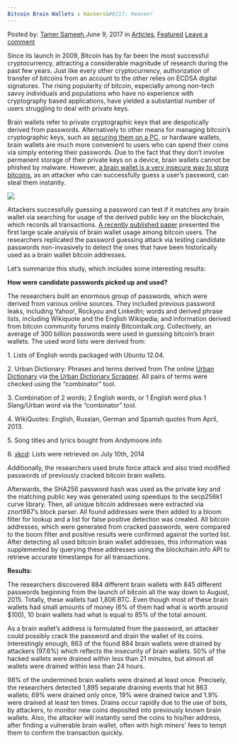 ```yaml
---
Bitcoin Brain Wallets : Hackers&#8217; Heaven!
---
```

<article class="post-listing post-20486 post type-post status-publish format-standard has-post-thumbnail hentry category-deepdot-news tag-bitcoin tag-brain tag-hackers tag-heaven tag-wallets">
    <div class="post-inner">
    <p class="post-meta">
    <span>Posted by: <a href="https://www.deepdotweb.com/author/tamersameeh/" title="">Tamer Sameeh </a></span>
    <span>June 9, 2017</span>
    <span>in <a href="https://www.deepdotweb.com/category/articles/" rel="category tag">Articles</a>, <a href="https://www.deepdotweb.com/category/deepdot-news/" rel="category tag">Featured</a></span>
    <span><a href="https://www.deepdotweb.com/2017/06/09/bitcoin-brain-wallets-hackers-heaven/#respond">Leave a comment</a></span>
    </p>
    <div class="clear"></div>
    <div class="entry">
    <p>Since its launch in 2009, Bitcoin has by far been the most successful cryptocurrency, attracting a considerable magnitude of research during the past few years. Just like every other cryptocurrency, authorization of transfer of bitcoins from an account to the other relies on ECDSA digital signatures. The rising popularity of bitcoin, especially among non-tech savvy individuals and populations who have no experience with cryptography based applications, have yielded a substantial number of users struggling to deal with private keys.</p>
    <p>Brain wallets refer to private cryptographic keys that are despotically derived from passwords. Alternatively to other means for managing bitcoin&#8217;s cryptographic keys, such as <a href="https://www.deepdotweb.com/2017/05/12/tutorial-store-bitcoins-securely-using-cold-storage/">securing them on a PC</a>, or hardware wallets, brain wallets are much more convenient to users who can spend their coins via simply entering their passwords. Due to the fact that they don&#8217;t involve permanent storage of their private keys on a device, brain wallets cannot be phished by malware. However, <a href="https://www.deepdotweb.com/2016/02/18/hackers-make-103000-cracking-bitcoin-wallets/">a brain wallet is a very insecure way to store bitcoins</a>, as an attacker who can successfully guess a user&#8217;s password, can steal them instantly.</p>
    <p><img class="wp-image-20496 aligncenter" src="https://www.deepdotweb.com/wp-content/uploads/2017/06/word-image-32.jpeg" srcset="https://www.deepdotweb.com/wp-content/uploads/2017/06/word-image-32.jpeg 470w, https://www.deepdotweb.com/wp-content/uploads/2017/06/word-image-32-209x300.jpeg 209w" sizes="(max-width: 470px) 100vw, 470px" /></p>
    <p>Attackers successfully guessing a password can test if it matches any brain wallet via searching for usage of the derived public key on the blockchain, which records all transactions. <a href="https://link.springer.com/chapter/10.1007%2F978-3-662-54970-4_36">A recently published paper</a> presented the first large scale analysis of brain wallet usage among bitcoin users. The researchers replicated the password guessing attack via testing candidate passwords non-invasively to detect the ones that have been historically used as a brain wallet bitcoin addresses.</p>
    <p>Let&#8217;s summarize this study, which includes some interesting results:</p>
    <p><strong>How were candidate passwords picked up and used?</strong></p>
    <p>The researchers built an enormous group of passwords, which were derived from various online sources. They included previous password leaks, including Yahoo!, Rockyou and LinkedIn; words and derived phrase lists, including Wikiquote and the English Wikipedia; and information derived from bitcoin community forums mainly Bitcointalk.org. Collectively, an average of 300 billion passwords were used in guessing bitcoin&#8217;s brain wallets. The used word lists were derived from:</p>
    <p>1. Lists of English words packaged with Ubuntu 12.04.</p>
    <p>2. Urban Dictionary: Phrases and terms derived from The online <a href="http://www.urbandictionary.com/">Urban Dictionary</a> via <a href="https://github.com/inieves/urban-dictionary-scraper/blob/4a86fd9ef4c2f8812dc78f5862c327912213436a/dict/UrbanDictionary.txt">the Urban Dictionary Scrapper</a>. All pairs of terms were checked using the &#8220;combinator&#8221; tool.</p>
    <p>3. Combination of 2 words; 2 English words, or 1 English word plus 1 Slang/Urban word via the &#8220;combinator&#8221; tool.</p>
    <p>4. WikiQuotes: English, Russian, German and Spanish quotes from April, 2013.</p>
    <p>5. Song titles and lyrics bought from Andymoore.info</p>
    <p>6. <a href="https://xkpasswd.net/s/">xkcd</a>: Lists were retrieved on July 10th, 2014</p>
    <p>Additionally, the researchers used brute force attack and also tried modified passwords of previously cracked bitcoin brain wallets.</p>
    <p>Afterwards, the SHA256 password hash was used as the private key and the matching public key was generated using speedups to the secp256k1 curve library. Then, all unique bitcoin addresses were extracted via znort987&#8217;s block parser. All found addresses were then added to a bloom filter for lookup and a list for false positive detection was created. All bitcoin addresses, which were generated from cracked passwords, were compared to the boom filter and positive results were confirmed against the sorted list. After detecting all used bitcoin brain wallet addresses, this information was supplemented by querying these addresses using the blockchain.info API to retrieve accurate timestamps for all transactions.</p>
    <p><strong>Results:</strong></p>
    <p>The researchers discovered 884 different brain wallets with 845 different passwords beginning from the launch of bitcoin all the way down to August, 2015. Totally, these wallets had 1,806 BTC. Even though most of these brain wallets had small amounts of money (6% of them had what is worth around $100), 10 brain wallets had what is equal to 85% of the total amount.</p>
    <p>As a brain wallet&#8217;s address is formulated from the password, an attacker could possibly crack the password and drain the wallet of its coins. Interestingly enough, 863 of the found 884 brain wallets were drained by attackers (97.6%) which reflects the insecurity of brain wallets. 50% of the hacked wallets were drained within less than 21 minutes, but almost all wallets were drained within less than 24 hours.</p>
    <p>98% of the undermined brain wallets were drained at least once. Precisely, the researchers detected 1,895 separate draining events that hit 863 wallets; 69% were drained only once, 19% were drained twice and 1.9% were drained at least ten times. Drains occur rapidly due to the use of bots, by attackers, to monitor new coins deposited into previously known brain wallets. Also, the attacker will instantly send the coins to his/her address, after finding a vulnerable brain wallet, often with high miners&#8217; fees to tempt them to confirm the transaction quickly.</p>
    </div>
    <span style="display:none"><a href="https://www.deepdotweb.com/tag/bitcoin/" rel="tag">bitcoin</a> <a href="https://www.deepdotweb.com/tag/brain/" rel="tag">brain</a> <a href="https://www.deepdotweb.com/tag/hackers/" rel="tag">hackers</a> <a href="https://www.deepdotweb.com/tag/heaven/" rel="tag">heaven</a> <a href="https://www.deepdotweb.com/tag/wallets/" rel="tag">wallets</a></span> <span style="display:none" class="updated">2017-06-09</span>
    <div style="display:none" class="vcard author" itemprop="author" itemscope itemtype="http://schema.org/Person"><strong class="fn" itemprop="name"><a href="https://www.deepdotweb.com/author/tamersameeh/" title="Posts by Tamer Sameeh" rel="author">Tamer Sameeh</a></strong></div>
    </div>
</article>

